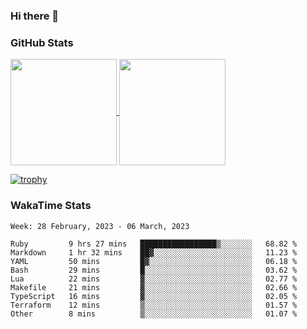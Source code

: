 ### Hi there 👋

### GitHub Stats

<a href="https://github.com/anuraghazra/github-readme-stats">
  <img align="center" height="170px" src="https://github-readme-stats.vercel.app/api/top-langs/?username=tksfjt1024&layout=compact&count_private=true&show_icons=true&show_icons=true&theme=graywhite" />
</a>
<a href="https://github.com/anuraghazra/github-readme-stats">
  <img align="center" height="170px" src="https://github-readme-stats.vercel.app/api?username=tksfjt1024&count_private=true&show_icons=true&show_icons=true&theme=graywhite" />
</a>

[![trophy](https://github-profile-trophy.vercel.app/?username=tksfjt1024)](https://github.com/ryo-ma/github-profile-trophy)

### WakaTime Stats

<!--START_SECTION:waka-->
```text
Week: 28 February, 2023 - 06 March, 2023

Ruby         9 hrs 27 mins   █████████████████▒░░░░░░░   68.82 % 
Markdown     1 hr 32 mins    ██▓░░░░░░░░░░░░░░░░░░░░░░   11.23 % 
YAML         50 mins         █▓░░░░░░░░░░░░░░░░░░░░░░░   06.18 % 
Bash         29 mins         █░░░░░░░░░░░░░░░░░░░░░░░░   03.62 % 
Lua          22 mins         ▓░░░░░░░░░░░░░░░░░░░░░░░░   02.77 % 
Makefile     21 mins         ▓░░░░░░░░░░░░░░░░░░░░░░░░   02.66 % 
TypeScript   16 mins         ▓░░░░░░░░░░░░░░░░░░░░░░░░   02.05 % 
Terraform    12 mins         ▒░░░░░░░░░░░░░░░░░░░░░░░░   01.57 % 
Other        8 mins          ▒░░░░░░░░░░░░░░░░░░░░░░░░   01.07 % 
```
<!--END_SECTION:waka-->
